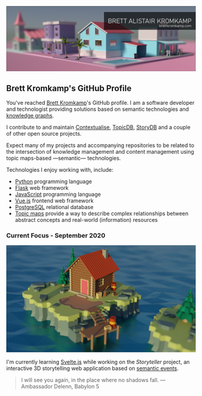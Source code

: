 ![Brett Kromkamp - GitHub banner](https://github.com/brettkromkamp/brettkromkamp/blob/master/resources/banner.png)

## Brett Kromkamp's GitHub Profile

You've reached [Brett Kromkamp](https://brettkromkamp.com/)'s GitHub profile. I am a software developer and technologist providing solutions based on semantic technologies and [knowledge graphs](https://en.wikipedia.org/wiki/Knowledge_graph).

I contribute to and maintain [Contextualise](https://github.com/brettkromkamp/contextualise), [TopicDB](https://github.com/brettkromkamp/topic-db), [StoryDB](https://github.com/brettkromkamp/story-db) and a couple of other open source projects.

Expect many of my projects and accompanying repositories to be related to the intersection of knowledge management and content management using topic maps-based &mdash;semantic&mdash; technologies.

Technologies I enjoy working with, include:

* [Python](https://www.python.org/) programming language
* [Flask](https://flask.palletsprojects.com/en/1.1.x/) web framework
* [JavaScript](https://developer.mozilla.org/en-US/docs/Web/JavaScript) programming language
* [Vue.js](https://vuejs.org/) frontend web framework
* [PostgreSQL](https://www.postgresql.org/) relational database
* [Topic maps](https://ontopia.net/topicmaps/materials/tao.html) provide a way to describe complex relationships between abstract concepts and real-world (information) resources

### Current Focus - September 2020

![Brett Kromkamp - GitHub banner](https://github.com/brettkromkamp/brettkromkamp/blob/master/resources/lake-cabin.png)

I'm currently learning [Svelte.js](https://svelte.dev/) while working on the *Storyteller* project, an interactive 3D storytelling web application based on [semantic events](https://brettkromkamp.com/posts/narrative-events/).

> I will see you again, in the place where no shadows fall. &mdash; Ambassador Delenn, Babylon 5